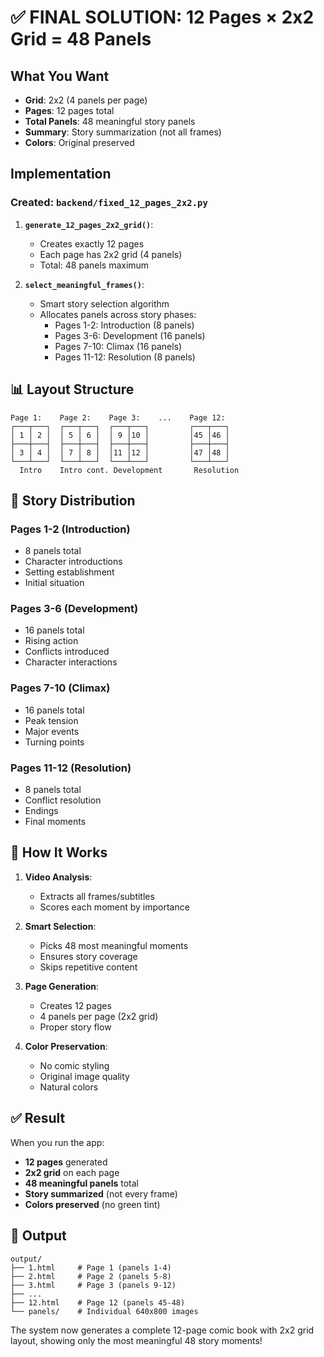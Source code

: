 # ✅ FINAL SOLUTION: 12 Pages × 2x2 Grid = 48 Panels

## What You Want

- **Grid**: 2x2 (4 panels per page)
- **Pages**: 12 pages total
- **Total Panels**: 48 meaningful story panels
- **Summary**: Story summarization (not all frames)
- **Colors**: Original preserved

## Implementation

### Created: `backend/fixed_12_pages_2x2.py`

1. **`generate_12_pages_2x2_grid()`**:
   - Creates exactly 12 pages
   - Each page has 2x2 grid (4 panels)
   - Total: 48 panels maximum

2. **`select_meaningful_frames()`**:
   - Smart story selection algorithm
   - Allocates panels across story phases:
     - Pages 1-2: Introduction (8 panels)
     - Pages 3-6: Development (16 panels)
     - Pages 7-10: Climax (16 panels)
     - Pages 11-12: Resolution (8 panels)

## 📊 Layout Structure

```
Page 1:    Page 2:    Page 3:    ...    Page 12:
┌───┬───┐  ┌───┬───┐  ┌───┬───┐         ┌───┬───┐
│ 1 │ 2 │  │ 5 │ 6 │  │ 9 │10 │         │45 │46 │
├───┼───┤  ├───┼───┤  ├───┼───┤         ├───┼───┤
│ 3 │ 4 │  │ 7 │ 8 │  │11 │12 │         │47 │48 │
└───┴───┘  └───┴───┘  └───┴───┘         └───┴───┘
  Intro    Intro cont. Development       Resolution
```

## 🎯 Story Distribution

### Pages 1-2 (Introduction)
- 8 panels total
- Character introductions
- Setting establishment
- Initial situation

### Pages 3-6 (Development)
- 16 panels total
- Rising action
- Conflicts introduced
- Character interactions

### Pages 7-10 (Climax)
- 16 panels total
- Peak tension
- Major events
- Turning points

### Pages 11-12 (Resolution)
- 8 panels total
- Conflict resolution
- Endings
- Final moments

## 🚀 How It Works

1. **Video Analysis**:
   - Extracts all frames/subtitles
   - Scores each moment by importance

2. **Smart Selection**:
   - Picks 48 most meaningful moments
   - Ensures story coverage
   - Skips repetitive content

3. **Page Generation**:
   - Creates 12 pages
   - 4 panels per page (2x2 grid)
   - Proper story flow

4. **Color Preservation**:
   - No comic styling
   - Original image quality
   - Natural colors

## ✅ Result

When you run the app:
- **12 pages** generated
- **2x2 grid** on each page
- **48 meaningful panels** total
- **Story summarized** (not every frame)
- **Colors preserved** (no green tint)

## 📁 Output

```
output/
├── 1.html     # Page 1 (panels 1-4)
├── 2.html     # Page 2 (panels 5-8)
├── 3.html     # Page 3 (panels 9-12)
├── ...
├── 12.html    # Page 12 (panels 45-48)
└── panels/    # Individual 640x800 images
```

The system now generates a complete 12-page comic book with 2x2 grid layout, showing only the most meaningful 48 story moments!